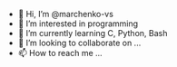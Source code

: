 - 👋 Hi, I’m @marchenko-vs
- 👀 I’m interested in programming
- 🌱 I’m currently learning C, Python, Bash
- 💞️ I’m looking to collaborate on ...
- 📫 How to reach me ...

<!---
marchenko-vs/marchenko-vs is a ✨ special ✨ repository because its `README.md` (this file) appears on your GitHub profile.
You can click the Preview link to take a look at your changes.
--->
